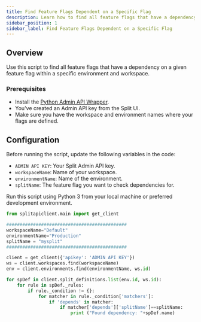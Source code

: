 ```yaml
---
title: Find Feature Flags Dependent on a Specific Flag
description: Learn how to find all feature flags that have a dependency on a feature flag name using the Admin API.
sidebar_position: 1
sidebar_label: Find Feature Flags Dependent on a Specific Flag
---
```


## Overview

Use this script to find all feature flags that have a dependency on a given feature flag within a specific environment and workspace.

### Prerequisites

- Install the [Python Admin API Wrapper](/docs/feature-management-experimentation/api/wrappers/python-admin-api).
- You've created an Admin API key from the Split UI.
- Make sure you have the workspace and environment names where your flags are defined.

## Configuration

Before running the script, update the following variables in the code:

- `ADMIN API KEY`: Your Split Admin API key.
- `workspaceName`: Name of your workspace.
- `environmentName`: Name of the environment.
- `splitName`: The feature flag you want to check dependencies for.

Run this script using Python 3 from your local machine or preferred development environment.

```python
from splitapiclient.main import get_client

#############################################
workspaceName="Default"
environmentName="Production"
splitName = "mysplit"
#############################################

client = get_client({'apikey': 'ADMIN API KEY'})
ws = client.workspaces.find(workspaceName)
env = client.environments.find(environmentName, ws.id)

for spDef in client.split_definitions.list(env.id, ws.id):
    for rule in spDef._rules:
        if rule._condition != {}:
            for matcher in rule._condition['matchers']:
                if 'depends' in matcher:
                    if matcher['depends']['splitName']==splitName:
                        print ("Found dependency: "+spDef.name)
```